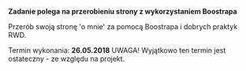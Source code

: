 **Zadanie polega na przerobieniu strony z wykorzystaniem Boostrapa**

Przerób swoją stronę 'o mnie' za pomocą Boostrapa i dobrych praktyk RWD.

Termin wykonania: **26.05.2018** UWAGA! Wyjątkowo ten termin jest ostateczny - ze względu na projekt.